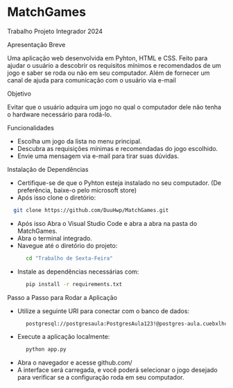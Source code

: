 # MatchGames
Trabalho Projeto Integrador 2024

Apresentação Breve

  Uma aplicação web desenvolvida em Pyhton, HTML e CSS. Feito para ajudar o usuário a descobrir os requisitos mínimos e recomendados de um jogo e saber se roda ou não em seu computador. Além de fornecer um canal de ajuda para comunicação com o usuário via e-mail

Objetivo

  Evitar que o usuário adquira um jogo no qual o computador dele não tenha o hardware necessário para rodá-lo.

Funcionalidades

 - Escolha um jogo da lista no menu principal.
 - Descubra as requisições mínimas e recomendadas do jogo escolhido.
 - Envie uma mensagem via e-mail para tirar suas dúvidas.

Instalação de Dependências

  - Certifique-se de que o Pyhton esteja instalado no seu computador. (De preferência, baixe-o pelo microsoft store)
  - Após isso clone o diretório:
```bash  
  git clone https://github.com/DuuHwp/MatchGames.git
```
  - Após isso Abra o Visual Studio Code e abra a abra na pasta do MatchGames.
  - Abra o terminal integrado.
  - Navegue até o diretório do projeto:
```bash
      cd "Trabalho de Sexta-Feira"
```
  - Instale as dependências necessárias com:
```bash
      pip install -r requirements.txt
```
Passo a Passo para Rodar a Aplicação

  - Utilize a seguinte URI para conectar com o banco de dados:
```bash
      postgresql://postgresaula:PostgresAula123!@postgres-aula.cuebxlhckhcy.us-east-1.rds.amazonaws.com:5432/postgresaula
```
  - Execute a aplicação localmente:
```bash
      python app.py
```
  - Abra o navegador e acesse github.com/
  - A interface será carregada, e você poderá selecionar o jogo desejado para verificar se a configuração roda em seu computador.

